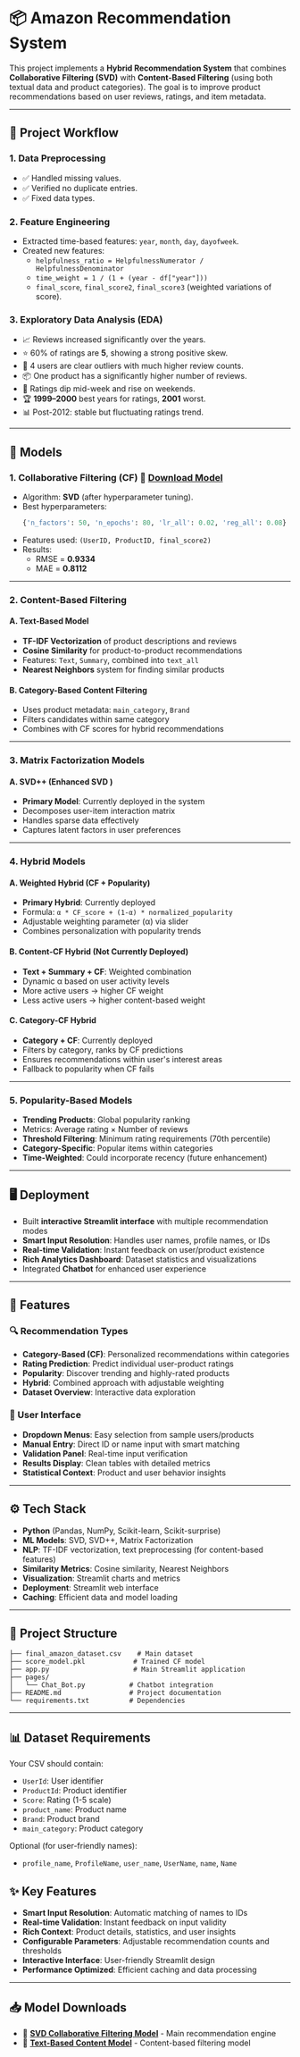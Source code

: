 # 📦 Amazon Recommendation System

This project implements a **Hybrid Recommendation System** that combines **Collaborative Filtering (SVD)** with **Content-Based Filtering** (using both textual data and product categories). The goal is to improve product recommendations based on user reviews, ratings, and item metadata.  

---

## 🚀 Project Workflow  

### 1. Data Preprocessing  
- ✅ Handled missing values.  
- ✅ Verified no duplicate entries.  
- ✅ Fixed data types.  

### 2. Feature Engineering  
- Extracted time-based features: `year`, `month`, `day`, `dayofweek`.  
- Created new features:  
  - `helpfulness_ratio = HelpfulnessNumerator / HelpfulnessDenominator`  
  - `time_weight = 1 / (1 + (year - df["year"]))`  
  - `final_score`, `final_score2`, `final_score3` (weighted variations of score).  

### 3. Exploratory Data Analysis (EDA)  
- 📈 Reviews increased significantly over the years.  
- ⭐ 60% of ratings are **5**, showing a strong positive skew.  
- 👥 4 users are clear outliers with much higher review counts.  
- 📦 One product has a significantly higher number of reviews.  
- 📅 Ratings dip mid-week and rise on weekends.  
- 🏆 **1999–2000** best years for ratings, **2001** worst.  
- 📊 Post-2012: stable but fluctuating ratings trend.  

---

## 🧩 Models  

### 1. Collaborative Filtering (CF)  🤖 [Download Model](https://drive.google.com/file/d/1Mbv1LRy1gxP5jzH8zDCbUML7JBn3JVzn/view?usp=sharing "Text-Based Content Filtering Model")
- Algorithm: **SVD** (after hyperparameter tuning).  
- Best hyperparameters:  
  ```python
  {'n_factors': 50, 'n_epochs': 80, 'lr_all': 0.02, 'reg_all': 0.08}
  ```
- Features used: `(UserID, ProductID, final_score2)`  
- Results:  
  - RMSE = **0.9334**  
  - MAE  = **0.8112**  

---


### 2. Content-Based Filtering

#### A. Text-Based Model 
- **TF-IDF Vectorization** of product descriptions and reviews
- **Cosine Similarity** for product-to-product recommendations
- Features: `Text`, `Summary`, combined into `text_all`
- **Nearest Neighbors** system for finding similar products

#### B. Category-Based Content Filtering
- Uses product metadata: `main_category`, `Brand`
- Filters candidates within same category
- Combines with CF scores for hybrid recommendations

---

### 3. Matrix Factorization Models

#### A. SVD++ (Enhanced SVD )
- **Primary Model**: Currently deployed in the system
- Decomposes user-item interaction matrix
- Handles sparse data effectively
- Captures latent factors in user preferences
---

### 4. Hybrid Models

#### A. Weighted Hybrid (CF + Popularity)
- **Primary Hybrid**: Currently deployed
- Formula: `α * CF_score + (1-α) * normalized_popularity`
- Adjustable weighting parameter (α) via slider
- Combines personalization with popularity trends

#### B. Content-CF Hybrid (Not Currently Deployed)
- **Text + Summary + CF**: Weighted combination
- Dynamic α based on user activity levels
- More active users → higher CF weight
- Less active users → higher content-based weight

#### C. Category-CF Hybrid
- **Category + CF**: Currently deployed
- Filters by category, ranks by CF predictions
- Ensures recommendations within user's interest areas
- Fallback to popularity when CF fails

---

### 5. Popularity-Based Models
- **Trending Products**: Global popularity ranking
- Metrics: Average rating × Number of reviews
- **Threshold Filtering**: Minimum rating requirements (70th percentile)
- **Category-Specific**: Popular items within categories
- **Time-Weighted**: Could incorporate recency (future enhancement)

---

## 🖥️ Deployment
- Built **interactive Streamlit interface** with multiple recommendation modes
- **Smart Input Resolution**: Handles user names, profile names, or IDs
- **Real-time Validation**: Instant feedback on user/product existence
- **Rich Analytics Dashboard**: Dataset statistics and visualizations
- Integrated **Chatbot** for enhanced user experience

---

## 🎯 Features

### 🔍 Recommendation Types
- **Category-Based (CF)**: Personalized recommendations within categories
- **Rating Prediction**: Predict individual user-product ratings
- **Popularity**: Discover trending and highly-rated products
- **Hybrid**: Combined approach with adjustable weighting
- **Dataset Overview**: Interactive data exploration

### 🎨 User Interface
- **Dropdown Menus**: Easy selection from sample users/products
- **Manual Entry**: Direct ID or name input with smart matching
- **Validation Panel**: Real-time input verification
- **Results Display**: Clean tables with detailed metrics
- **Statistical Context**: Product and user behavior insights

---

## ⚙️ Tech Stack
- **Python** (Pandas, NumPy, Scikit-learn, Scikit-surprise)
- **ML Models**: SVD, SVD++, Matrix Factorization
- **NLP**: TF-IDF vectorization, text preprocessing (for content-based features)
- **Similarity Metrics**: Cosine similarity, Nearest Neighbors
- **Visualization**: Streamlit charts and metrics
- **Deployment**: Streamlit web interface
- **Caching**: Efficient data and model loading

---

## 📂 Project Structure
```
├── final_amazon_dataset.csv    # Main dataset
├── score_model.pkl            # Trained CF model
├── app.py                     # Main Streamlit application
├── pages/
│   └── Chat_Bot.py           # Chatbot integration
├── README.md                 # Project documentation
└── requirements.txt          # Dependencies
```

---

## 📊 Dataset Requirements

Your CSV should contain:
- `UserId`: User identifier
- `ProductId`: Product identifier  
- `Score`: Rating (1-5 scale)
- `product_name`: Product name
- `Brand`: Product brand
- `main_category`: Product category

Optional (for user-friendly names):
- `profile_name`, `ProfileName`, `user_name`, `UserName`, `name`, `Name`


## ✨ Key Features

- **Smart Input Resolution**: Automatic matching of names to IDs
- **Real-time Validation**: Instant feedback on input validity
- **Rich Context**: Product details, statistics, and user insights
- **Configurable Parameters**: Adjustable recommendation counts and thresholds
- **Interactive Interface**: User-friendly Streamlit design
- **Performance Optimized**: Efficient caching and data processing

---

## 📥 Model Downloads
- 🤖 **[SVD Collaborative Filtering Model](https://drive.google.com/file/d/1Mc_O7_L5xIiAU02LTyEVI67RafMuRHwz/view?usp=sharing)** - Main recommendation engine
- 🤖 **[Text-Based Content Model](https://drive.google.com/file/d/1Mbv1LRy1gxP5jzH8zDCbUML7JBn3JVzn/view?usp=sharing)** - Content-based filtering model

